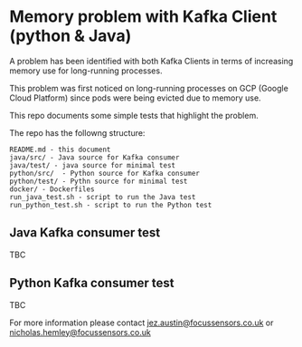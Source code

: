 # Memory problem with Kafka Client (python & Java)

A problem has been identified with both Kafka Clients in terms of increasing memory use for long-running processes.

This problem was first noticed on long-running processes on GCP (Google Cloud Platform) since pods were being evicted due to memory use.

This repo documents some simple tests that highlight the problem.

The repo has the followng structure:

```
README.md - this document
java/src/ - Java source for Kafka consumer 
java/test/ - java source for minimal test
python/src/  - Python source for Kafka consumer 
python/test/ - Pythn source for minimal test
docker/ - Dockerfiles
run_java_test.sh - script to run the Java test
run_python_test.sh - script to run the Python test
```

## Java Kafka consumer test
TBC

## Python Kafka consumer test
TBC

For more information please contact jez.austin@focussensors.co.uk or nicholas.hemley@focussensors.co.uk
